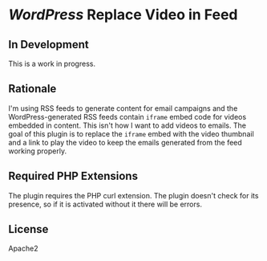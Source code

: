 # *WordPress* Replace Video in Feed

## In Development

This is a work in progress.

## Rationale

I'm using RSS feeds to generate content for email campaigns and the WordPress-generated
RSS feeds contain `iframe` embed code for videos embedded in content. This isn't how
I want to add videos to emails. The goal of this plugin is to replace the `iframe`
embed with the video thumbnail and a link to play the video to keep the emails
generated from the feed working properly.

## Required PHP Extensions

The plugin requires the PHP curl extension. The plugin doesn't check for its
presence, so if it is activated without it there will be errors.

## License

Apache2

[1]: http://php.net/manual/en/class.domdocument.php
